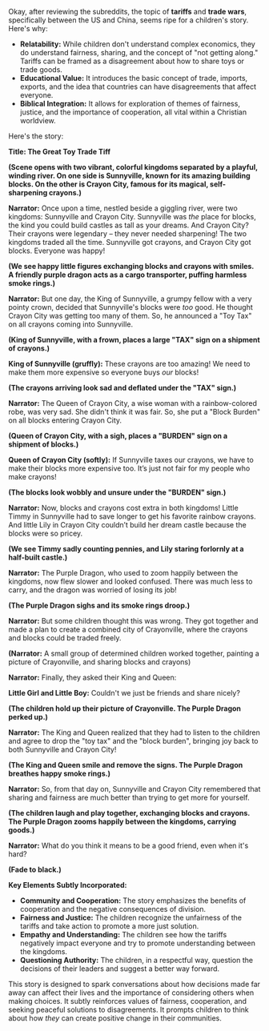 Okay, after reviewing the subreddits, the topic of **tariffs** and **trade wars**, specifically between the US and China, seems ripe for a children's story. Here's why:

*   **Relatability:** While children don't understand complex economics, they do understand fairness, sharing, and the concept of "not getting along." Tariffs can be framed as a disagreement about how to share toys or trade goods.
*   **Educational Value:** It introduces the basic concept of trade, imports, exports, and the idea that countries can have disagreements that affect everyone.
*   **Biblical Integration:** It allows for exploration of themes of fairness, justice, and the importance of cooperation, all vital within a Christian worldview.

Here's the story:

**Title: The Great Toy Trade Tiff**

**(Scene opens with two vibrant, colorful kingdoms separated by a playful, winding river. On one side is Sunnyville, known for its amazing building blocks. On the other is Crayon City, famous for its magical, self-sharpening crayons.)**

**Narrator:** Once upon a time, nestled beside a giggling river, were two kingdoms: Sunnyville and Crayon City. Sunnyville was *the* place for blocks, the kind you could build castles as tall as your dreams. And Crayon City? Their crayons were legendary – they never needed sharpening! The two kingdoms traded all the time. Sunnyville got crayons, and Crayon City got blocks. Everyone was happy!

**(We see happy little figures exchanging blocks and crayons with smiles. A friendly purple dragon acts as a cargo transporter, puffing harmless smoke rings.)**

**Narrator:** But one day, the King of Sunnyville, a grumpy fellow with a very pointy crown, decided that Sunnyville's blocks were *too* good. He thought Crayon City was getting too many of them. So, he announced a "Toy Tax" on all crayons coming into Sunnyville.

**(King of Sunnyville, with a frown, places a large "TAX" sign on a shipment of crayons.)**

**King of Sunnyville (gruffly):** These crayons are too amazing! We need to make them more expensive so everyone buys *our* blocks!

**(The crayons arriving look sad and deflated under the "TAX" sign.)**

**Narrator:** The Queen of Crayon City, a wise woman with a rainbow-colored robe, was very sad. She didn't think it was fair. So, she put a "Block Burden" on all blocks entering Crayon City.

**(Queen of Crayon City, with a sigh, places a "BURDEN" sign on a shipment of blocks.)**

**Queen of Crayon City (softly):** If Sunnyville taxes our crayons, we have to make their blocks more expensive too. It’s just not fair for my people who make crayons!

**(The blocks look wobbly and unsure under the "BURDEN" sign.)**

**Narrator:** Now, blocks and crayons cost extra in both kingdoms! Little Timmy in Sunnyville had to save longer to get his favorite rainbow crayons. And little Lily in Crayon City couldn’t build her dream castle because the blocks were so pricey.

**(We see Timmy sadly counting pennies, and Lily staring forlornly at a half-built castle.)**

**Narrator:** The Purple Dragon, who used to zoom happily between the kingdoms, now flew slower and looked confused. There was much less to carry, and the dragon was worried of losing its job!

**(The Purple Dragon sighs and its smoke rings droop.)**

**Narrator:** But some children thought this was wrong. They got together and made a plan to create a combined city of Crayonville, where the crayons and blocks could be traded freely.

**(Narrator:** A small group of determined children worked together, painting a picture of Crayonville, and sharing blocks and crayons)

**Narrator:** Finally, they asked their King and Queen:

**Little Girl and Little Boy:** Couldn't we just be friends and share nicely?

**(The children hold up their picture of Crayonville. The Purple Dragon perked up.)**

**Narrator:** The King and Queen realized that they had to listen to the children and agree to drop the "toy tax" and the "block burden", bringing joy back to both Sunnyville and Crayon City!

**(The King and Queen smile and remove the signs. The Purple Dragon breathes happy smoke rings.)**

**Narrator:** So, from that day on, Sunnyville and Crayon City remembered that sharing and fairness are much better than trying to get more for yourself.

**(The children laugh and play together, exchanging blocks and crayons. The Purple Dragon zooms happily between the kingdoms, carrying goods.)**

**Narrator:** What do you think it means to be a good friend, even when it's hard?

**(Fade to black.)**

**Key Elements Subtly Incorporated:**

*   **Community and Cooperation:** The story emphasizes the benefits of cooperation and the negative consequences of division.
*   **Fairness and Justice:** The children recognize the unfairness of the tariffs and take action to promote a more just solution.
*   **Empathy and Understanding:** The children see how the tariffs negatively impact everyone and try to promote understanding between the kingdoms.
*   **Questioning Authority:** The children, in a respectful way, question the decisions of their leaders and suggest a better way forward.

This story is designed to spark conversations about how decisions made far away can affect their lives and the importance of considering others when making choices. It subtly reinforces values of fairness, cooperation, and seeking peaceful solutions to disagreements. It prompts children to think about how *they* can create positive change in their communities.
